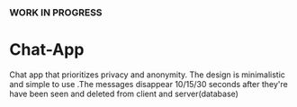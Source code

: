 ### WORK IN PROGRESS

# Chat-App
Chat app that prioritizes privacy and anonymity. The design is minimalistic and simple to use .The messages disappear 10/15/30 seconds after they're have been seen and deleted from client and server(database)

